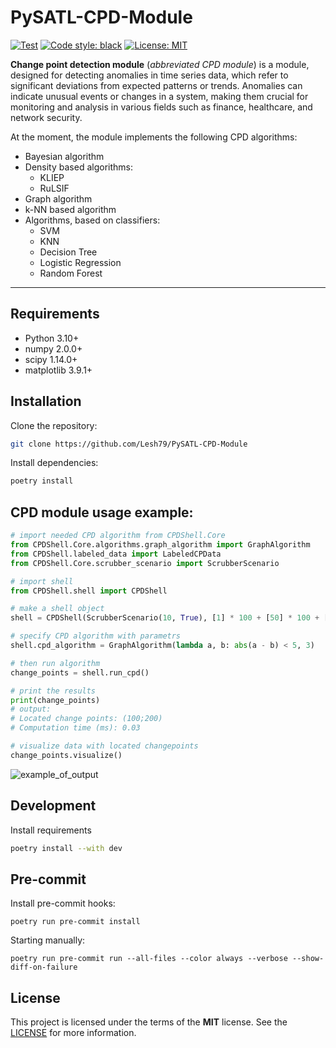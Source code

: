 # PySATL-CPD-Module

<a href="https://github.com/Lesh79/PySATL-CPD-Module/actions"><img alt="Test" src="https://github.com/Lesh79/PySATL-CPD-Module/actions/workflows/check.yaml/badge.svg"></a>
<a href="https://github.com/psf/black"><img alt="Code style: black" src="https://img.shields.io/badge/code%20style-black-000000.svg"></a>
<a href="https://github.com/Lesh79/PySATL-CPD-Module/blob/main/LICENSE"><img alt="License: MIT" src="https://black.readthedocs.io/en/stable/_static/license.svg"></a>

**Change point detection module** (*abbreviated CPD module*) is a module, designed for detecting anomalies in time series data, which refer to significant deviations from expected patterns or trends. Anomalies can indicate unusual events or changes in a system, making them crucial for monitoring and analysis in various fields such as finance, healthcare, and network security.

At the moment, the module implements the following CPD algorithms:
* Bayesian algorithm
* Density based algorithms:
    * KLIEP
    * RuLSIF
* Graph algorithm
* k-NN based algorithm
* Algorithms, based on classifiers:
    * SVM
    * KNN
    * Decision Tree
    * Logistic Regression
    * Random Forest
---

## Requirements

- Python 3.10+
- numpy 2.0.0+
- scipy 1.14.0+
- matplotlib 3.9.1+

## Installation

Clone the repository:

```bash
git clone https://github.com/Lesh79/PySATL-CPD-Module
```

Install dependencies:

```bash
poetry install
```

## CPD module usage example:

```python
# import needed CPD algorithm from CPDShell.Core
from CPDShell.Core.algorithms.graph_algorithm import GraphAlgorithm
from CPDShell.labeled_data import LabeledCPData
from CPDShell.Core.scrubber_scenario import ScrubberScenario

# import shell
from CPDShell.shell import CPDShell

# make a shell object
shell = CPDShell(ScrubberScenario(10, True), [1] * 100 + [50] * 100 + [100] * 100)

# specify CPD algorithm with parametrs
shell.cpd_algorithm = GraphAlgorithm(lambda a, b: abs(a - b) < 5, 3)

# then run algorithm
change_points = shell.run_cpd()

# print the results
print(change_points)
# output:
# Located change points: (100;200)
# Computation time (ms): 0.03

# visualize data with located changepoints
change_points.visualize()
```
![example_of_output](assets/exam1.png)

## Development

Install requirements

```bash
poetry install --with dev
```

## Pre-commit

Install pre-commit hooks:

```shell
poetry run pre-commit install
```

Starting manually:

```shell
poetry run pre-commit run --all-files --color always --verbose --show-diff-on-failure
```

## License

This project is licensed under the terms of the **MIT** license. See the [LICENSE](LICENSE) for more information.
